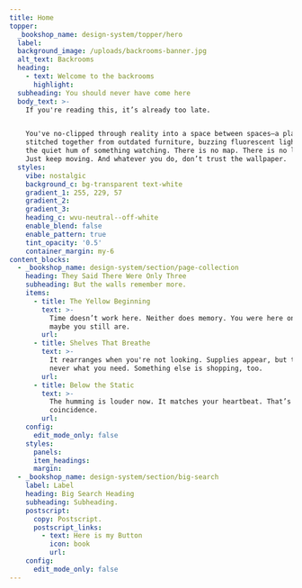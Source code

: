 ```yaml
---
title: Home
topper:
  _bookshop_name: design-system/topper/hero
  label:
  background_image: /uploads/backrooms-banner.jpg
  alt_text: Backrooms
  heading:
    - text: Welcome to the backrooms
      highlight:
  subheading: You should never have come here
  body_text: >-
    If you're reading this, it’s already too late.


    You've no-clipped through reality into a space between spaces—a place
    stitched together from outdated furniture, buzzing fluorescent lights, and
    the quiet hum of something watching. There is no map. There is no logic.
    Just keep moving. And whatever you do, don’t trust the wallpaper.
  styles:
    vibe: nostalgic
    background_c: bg-transparent text-white
    gradient_1: 255, 229, 57
    gradient_2:
    gradient_3:
    heading_c: wvu-neutral--off-white
    enable_blend: false
    enable_pattern: true
    tint_opacity: '0.5'
    container_margin: my-6
content_blocks:
  - _bookshop_name: design-system/section/page-collection
    heading: They Said There Were Only Three
    subheading: But the walls remember more.
    items:
      - title: The Yellow Beginning
        text: >-
          Time doesn’t work here. Neither does memory. You were here once. Or
          maybe you still are.
        url:
      - title: Shelves That Breathe
        text: >-
          It rearranges when you're not looking. Supplies appear, but they’re
          never what you need. Something else is shopping, too.
        url:
      - title: Below the Static
        text: >-
          The humming is louder now. It matches your heartbeat. That’s not a
          coincidence.
        url:
    config:
      edit_mode_only: false
    styles:
      panels:
      item_headings:
      margin:
  - _bookshop_name: design-system/section/big-search
    label: Label
    heading: Big Search Heading
    subheading: Subheading.
    postscript:
      copy: Postscript.
      postscript_links:
        - text: Here is my Button
          icon: book
          url:
    config:
      edit_mode_only: false
---
```

